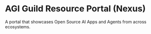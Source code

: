 # AGI Guild Resource Portal (Nexus)

A portal that showcases Open Source AI Apps and Agents from across ecosystems.